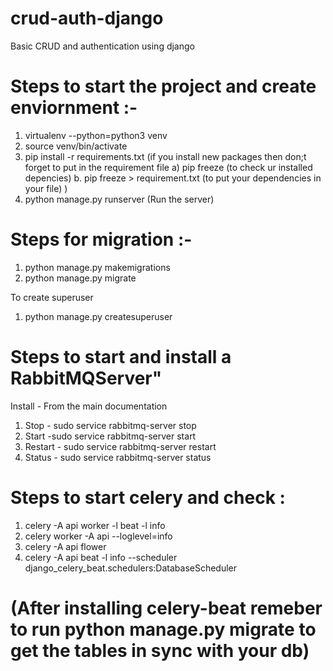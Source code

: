 # crud-auth-django

Basic CRUD and authentication using django

# Steps to start the project and create enviornment :-

1. virtualenv --python=python3 venv
2. source venv/bin/activate
3. pip install -r requirements.txt
   (if you install new packages then don;t forget to put in the requirement file
   a) pip freeze (to check ur installed depencies)
   b. pip freeze > requirement.txt (to put your dependencies in your file)
   )
4. python manage.py runserver (Run the server)

# Steps for migration :-

1. python manage.py makemigrations
2. python manage.py migrate

To create superuser

1.  python manage.py createsuperuser

# Steps to start and install a RabbitMQServer"
Install - From the main documentation

1. Stop - sudo service rabbitmq-server stop
2. Start -sudo service rabbitmq-server start
3. Restart - sudo service rabbitmq-server restart
4. Status - sudo service rabbitmq-server status

# Steps to start celery and check :

1. celery -A api worker -l beat -l info
2. celery worker -A api --loglevel=info
3. celery -A api flower
4. celery -A api beat -l info --scheduler django_celery_beat.schedulers:DatabaseScheduler
#   (After installing celery-beat remeber to run python manage.py migrate to get the tables in sync with your db)

